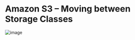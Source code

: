 
# Amazon S3 – Moving between Storage Classes
  ![image](https://github.com/user-attachments/assets/09ec3621-92b3-4c29-8e62-b26c896d2bae)
